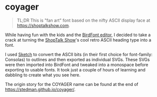 # coyager

> TL;DR This is "fan art" font based on the nifty ASCII display face at <https://shoptalkshow.com>.

While having fun with the kids and the [BirdFont editor](https://birdfont.org/), I decided to take a crack at turning the [ShopTalk Show](https://shoptalkshow.com/)'s cool retro ASCII heading type into a font.

I used [Sketch](https://sketch.com/) to convert the ASCII bits (in their first choice for font-family: Consolas) to outlines and then exported as individual SVGs. These SVGs were then imported into BirdFont and tweaked into a monospace before exporting to usable fonts. It took just a couple of hours of learning and dabbling to create what you see here.

The origin story for the COYAGER name can be found at the end of <https://stedman.github.io/coyager/>.
